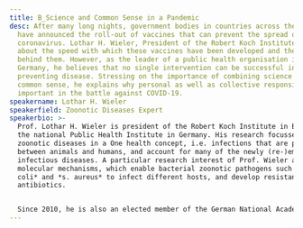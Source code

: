 ```yaml
---
title: B_Science and Common Sense in a Pandemic
desc: After many long nights, government bodies in countries across the world
  have announced the roll-out of vaccines that can prevent the spread of
  coronavirus. Lothar H. Wieler, President of the Robert Koch Institute, speaks
  about the speed with which these vaccines have been developed and the science
  behind them. However, as the leader of a public health organisation in
  Germany, he believes that no single intervention can be successful in
  preventing disease. Stressing on the importance of combining science with
  common sense, he explains why personal as well as collective responsibility is
  important in the battle against COVID-19.
speakername: Lothar H. Wieler
speakerfield: Zoonotic Diseases Expert
speakerbio: >-
  Prof. Lothar H. Wieler is president of the Robert Koch Institute in Berlin,
  the national Public Health Institute in Germany. His research focusses on
  zoonotic diseases in a One health concept, i.e. infections that are passed
  between animals and humans, and account for many of the newly (re-)emerging
  infectious diseases. A particular research interest of Prof. Wieler are the
  molecular mechanisms, which enable bacterial zoonotic pathogens such as *e.
  coli* and *s. aureus* to infect different hosts, and develop resistance to
  antibiotics.


  Since 2010, he is also an elected member of the German National Academy of Sciences, where he also holds the position of a senator. In 2020 he was nominated to the member board of the One Health Global Leaders Group on Antimicrobial Resistance, launched by the Food and Agriculture Organization of the United Nations (FAO), the World Organisation for Animal Health (OIE) and the World Health Organization (WHO).
---
```


